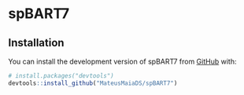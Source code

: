 # spBART7


## Installation

You can install the development version of spBART7 from [GitHub](https://github.com/) with:

``` r
# install.packages("devtools")
devtools::install_github("MateusMaiaDS/spBART7")
```
